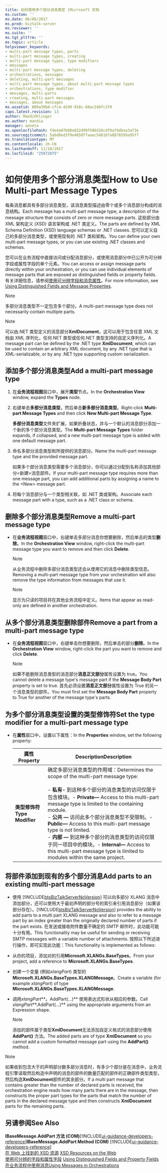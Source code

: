 ```yaml
---
title: 如何使用多个部分消息类型 |Microsoft 文档
ms.custom: ''
ms.date: 06/08/2017
ms.prod: biztalk-server
ms.reviewer: ''
ms.suite: ''
ms.tgt_pltfrm: ''
ms.topic: article
helpviewer_keywords:
- multi-part message types, parts
- multi-part message types, creating
- multi-part message types, type modifiers
- messages
- multi-part message types, deleting
- orchestrations, messages
- deleting, multi-part messages
- multi-part message types, about multi-part message types
- orchestrations, type modifier
- messages, multi-parts
- creating, multi-part messages
- messages, about messages
ms.assetid: 009a39bd-cfc4-42d9-918c-88ac24bfc370
caps.latest.revision: 13
author: MandiOhlinger
ms.author: mandia
manager: anneta
ms.openlocfilehash: f4e4a07b88e832d99f586d10cdf8af4dbea3af3e
ms.sourcegitcommit: 5abd0ed3f9e4858ffaaec5481bfa8878595e95f7
ms.translationtype: MT
ms.contentlocale: zh-CN
ms.lasthandoff: 11/28/2017
ms.locfileid: "25972075"
---
```

# <a name="how-to-use-multi-part-message-types"></a><span data-ttu-id="0e316-102">如何使用多个部分消息类型</span><span class="sxs-lookup"><span data-stu-id="0e316-102">How to Use Multi-part Message Types</span></span>
<span data-ttu-id="0e316-103">每条消息都具有多部分消息类型，该消息类型描述由零个或多个消息部分构成的消息结构。</span><span class="sxs-lookup"><span data-stu-id="0e316-103">Each message has a multi-part message type, a description of the message structure that consists of zero or more message parts.</span></span> <span data-ttu-id="0e316-104">这些部分由 XML 架构定义 (XSD) 语言架构或 .NET 类定义。</span><span class="sxs-lookup"><span data-stu-id="0e316-104">The parts are defined by XML Schema Definition (XSD) language schemas or .NET classes.</span></span> <span data-ttu-id="0e316-105">您可以定义自己的多部分消息类型，或使用现有的 .NET 类和架构。</span><span class="sxs-lookup"><span data-stu-id="0e316-105">You can define your own multi-part message types, or you can use existing .NET classes and schemas.</span></span>  
  
 <span data-ttu-id="0e316-106">您可以在业务流程中直接访问或分配消息部分，或使用消息部分中已公开为可分辨字段或属性字段的单个元素。</span><span class="sxs-lookup"><span data-stu-id="0e316-106">You can access or assign message parts directly within your orchestration, or you can use individual elements of message parts that are exposed as distinguished fields or property fields.</span></span> <span data-ttu-id="0e316-107">有关详细信息，请参阅[使用可分辨字段和消息属性](../core/using-distinguished-fields-and-property-fields.md)。</span><span class="sxs-lookup"><span data-stu-id="0e316-107">For more information, see [Using Distinguished Fields and Message Properties](../core/using-distinguished-fields-and-property-fields.md).</span></span>  
  
> [!NOTE]
>  <span data-ttu-id="0e316-108">多部分消息类型不一定包含多个部分。</span><span class="sxs-lookup"><span data-stu-id="0e316-108">A multi-part message type does not necessarily contain multiple parts.</span></span>  
  
> [!NOTE]
>  <span data-ttu-id="0e316-109">可以由.NET 类型定义的消息部分**XmlDocument**，这可以用于包含任意 XML 文档由 XML 序列化，任何.NET 类型或任何.NET 类型支持的自定义序列化。</span><span class="sxs-lookup"><span data-stu-id="0e316-109">A message part can be defined by the .NET type **XmlDocument**, which can be used to contain an arbitrary XML document, by any .NET type that is XML-serializable, or by any .NET type supporting custom serialization.</span></span>  
  
## <a name="add-a-multi-part-message-type"></a><span data-ttu-id="0e316-110">添加多个部分消息类型</span><span class="sxs-lookup"><span data-stu-id="0e316-110">Add a multi-part message type</span></span>  
  
1.  <span data-ttu-id="0e316-111">在**业务流程视图**窗口中，展开**类型**节点。</span><span class="sxs-lookup"><span data-stu-id="0e316-111">In the **Orchestration View** window, expand the **Types** node.</span></span>  
  
2.  <span data-ttu-id="0e316-112">右键单击**多部分消息类型**，然后单击**新多部分消息类型**。</span><span class="sxs-lookup"><span data-stu-id="0e316-112">Right-click **Multi-part Message Types** and then click **New Multi-part Message Type**.</span></span>  
  
     <span data-ttu-id="0e316-113">**多部分消息类型**文件夹扩展，如果折叠状态，并与一个默认的消息部分添加一个新的多个部分消息类型。</span><span class="sxs-lookup"><span data-stu-id="0e316-113">The **Multi-part Message Types** folder expands, if collapsed, and a new multi-part message type is added with one default message part.</span></span>  
  
3.  <span data-ttu-id="0e316-114">命名多部分消息类型和所提供的消息部分。</span><span class="sxs-lookup"><span data-stu-id="0e316-114">Name the multi-part message type and the provided message part.</span></span>  
  
     <span data-ttu-id="0e316-115">如果多个部分消息类型需要多个消息部分，你可以通过分配到名称添加其他部分\<新建\>消息部件。</span><span class="sxs-lookup"><span data-stu-id="0e316-115">If your multi-part message type requires more than one message part, you can add additional parts by assigning a name to the \<New\> message part.</span></span>  
  
4.  <span data-ttu-id="0e316-116">将每个消息部分与一个类型相关联，如 .NET 类或架构。</span><span class="sxs-lookup"><span data-stu-id="0e316-116">Associate each message part with a type, such as a .NET class or schema.</span></span>  
  
## <a name="remove-a-multi-part-message-type"></a><span data-ttu-id="0e316-117">删除多个部分消息类型</span><span class="sxs-lookup"><span data-stu-id="0e316-117">Remove a multi-part message type</span></span>  
  
-   <span data-ttu-id="0e316-118">在**业务流程视图**窗口中，右键单击多部分消息你想要删除，然后单击的类型**删除**。</span><span class="sxs-lookup"><span data-stu-id="0e316-118">In the **Orchestration View** window, right-click the multi-part message type you want to remove and then click **Delete**.</span></span>  
  
    > [!NOTE]
    >  <span data-ttu-id="0e316-119">从业务流程中删除多部分消息类型还会从使用它的消息中删除类型信息。</span><span class="sxs-lookup"><span data-stu-id="0e316-119">Removing a multi-part message type from your orchestration will also remove the type information from messages that use it.</span></span>  
  
    > [!NOTE]
    >  <span data-ttu-id="0e316-120">显示为只读的项目将在其他业务流程中定义。</span><span class="sxs-lookup"><span data-stu-id="0e316-120">Items that appear as read-only are defined in another orchestration.</span></span>  
  
## <a name="remove-a-part-from-a-multi-part-message-type"></a><span data-ttu-id="0e316-121">从多个部分消息类型删除部件</span><span class="sxs-lookup"><span data-stu-id="0e316-121">Remove a part from a multi-part message type</span></span>  
  
-   <span data-ttu-id="0e316-122">在**业务流程视图**窗口中，右键单击你想要删除，然后单击的部分**删除**。</span><span class="sxs-lookup"><span data-stu-id="0e316-122">In the **Orchestration View** window, right-click the part you want to remove and click **Delete**.</span></span>  
  
    > [!NOTE]
    >  <span data-ttu-id="0e316-123">如果不能删除消息类型的消息部分**消息正文部分**属性设置为 true。</span><span class="sxs-lookup"><span data-stu-id="0e316-123">You cannot delete a message type's message part if the **Message Body Part** property is set to true.</span></span> <span data-ttu-id="0e316-124">首先必须设置**消息正文部分**属性设置为 True 的另一个消息类型的部件。</span><span class="sxs-lookup"><span data-stu-id="0e316-124">You must first set the **Message Body Part** property to True for another of the message type's parts.</span></span>  
  
## <a name="set-the-type-modifier-for-a-multi-part-message-type"></a><span data-ttu-id="0e316-125">为多个部分消息类型设置的类型修饰符</span><span class="sxs-lookup"><span data-stu-id="0e316-125">Set the type modifier for a multi-part message type</span></span>  
  
-   <span data-ttu-id="0e316-126">在**属性**窗口中，设置以下属性：</span><span class="sxs-lookup"><span data-stu-id="0e316-126">In the **Properties** window, set the following property:</span></span>  
  
    |<span data-ttu-id="0e316-127">属性</span><span class="sxs-lookup"><span data-stu-id="0e316-127">Property</span></span>|<span data-ttu-id="0e316-128">Description</span><span class="sxs-lookup"><span data-stu-id="0e316-128">Description</span></span>|  
    |--------------|-----------------|  
    |<span data-ttu-id="0e316-129">**类型修饰符**</span><span class="sxs-lookup"><span data-stu-id="0e316-129">**Type Modifier**</span></span>|<span data-ttu-id="0e316-130">确定多部分消息类型的作用域：</span><span class="sxs-lookup"><span data-stu-id="0e316-130">Determines the scope of the multi-part message type:</span></span><br /><br /> <span data-ttu-id="0e316-131">-   **私有-** 到这种多个部分的消息类型的访问仅限于包含模块。</span><span class="sxs-lookup"><span data-stu-id="0e316-131">-   **Private—** Access to this multi-part message type is limited to the containing module.</span></span><br /><span data-ttu-id="0e316-132">-   **公共 —** 访问此多个部分消息类型不受限制。</span><span class="sxs-lookup"><span data-stu-id="0e316-132">-   **Public—** Access to this multi-part message type is not limited.</span></span><br /><span data-ttu-id="0e316-133">-   **内部 —** 到这种多个部分的消息类型的访问仅限于同一项目中的模块。</span><span class="sxs-lookup"><span data-stu-id="0e316-133">-   **Internal—** Access to this multi-part message type is limited to modules within the same project.</span></span>|  
  
## <a name="add-parts-to-an-existing-multi-part-message"></a><span data-ttu-id="0e316-134">将部件添加到现有的多个部分消息</span><span class="sxs-lookup"><span data-stu-id="0e316-134">Add parts to an existing multi-part message</span></span>  
  
-   <span data-ttu-id="0e316-135">使用 [!INCLUDE[btsBizTalkServerNoVersion](../includes/btsbiztalkservernoversion-md.md)] 可以向多部分 XLANG 消息中添加部分，还可以使用大于最初声明的部分号的索引来引用消息部分（如果该部分存在）。</span><span class="sxs-lookup"><span data-stu-id="0e316-135">[!INCLUDE[btsBizTalkServerNoVersion](../includes/btsbiztalkservernoversion-md.md)] provides the ability to add parts to a multi part XLANG message and also to refer to a message part by an index greater than the originally declared number of parts if the part exists.</span></span> <span data-ttu-id="0e316-136">在发送或接收附件数量不确定的 SMTP 邮件时，此功能可能十分有用。</span><span class="sxs-lookup"><span data-stu-id="0e316-136">This functionality may be useful for sending or receiving SMTP messages with a variable number of attachments.</span></span> <span data-ttu-id="0e316-137">按照以下所述进行操作，即可实现此功能：</span><span class="sxs-lookup"><span data-stu-id="0e316-137">This functionality is implemented as follows:</span></span>  
  
-   <span data-ttu-id="0e316-138">从你的项目，添加对的引用**Microsoft.XLANGs.BaseTypes**。</span><span class="sxs-lookup"><span data-stu-id="0e316-138">From your project, add a reference to **Microsoft.XLANGs.BaseTypes**.</span></span>  
  
-   <span data-ttu-id="0e316-139">创建一个变量 (例如*xlangPart*) 类型的**Microsoft.XLANGs.BaseTypes.XLANGMessage**。</span><span class="sxs-lookup"><span data-stu-id="0e316-139">Create a variable (for example *xlangPart*) of type **Microsoft.XLANGs.BaseTypes.XLANGMessage**.</span></span>  
  
-   <span data-ttu-id="0e316-140">调用*xlangPart***。AddPart(...)** 使用表达式形状从相应的参数。</span><span class="sxs-lookup"><span data-stu-id="0e316-140">Call *xlangPart***.AddPart(…)** using the appropriate arguments from an Expression shape.</span></span>  
  
    > [!NOTE]
    >  <span data-ttu-id="0e316-141">添加的部件属于类型**XmlDocument**无法添加自定义格式的消息部分使用**AddPart()** 方法。</span><span class="sxs-lookup"><span data-stu-id="0e316-141">The added parts are of type **XmlDocument** so you cannot add a custom formatted message part using the **AddPart()** method.</span></span>  
  
> [!NOTE]
>  <span data-ttu-id="0e316-142">如果收到包含大于的声明部分数多部分消息时，有多少个部分是在消息中，业务流程引擎读取然后构造中声明的消息的部件的数量匹配的部件的正确部件类型类型，然后构造**XmlDocument**部件的其余部分。</span><span class="sxs-lookup"><span data-stu-id="0e316-142">If a multi part message that contains greater than the number of declared parts is received, the orchestration engine reads how many parts there are in the message, then constructs the proper part types for the parts that match the number of parts in the declared message type and then constructs **XmlDocument** parts for the remaining parts.</span></span>  
  
## <a name="see-also"></a><span data-ttu-id="0e316-143">另请参阅</span><span class="sxs-lookup"><span data-stu-id="0e316-143">See Also</span></span>  
 <span data-ttu-id="0e316-144">**IBaseMessage.AddPart 方法 (COM)**[!INCLUDE[ui-guidance-developers-reference](../includes/ui-guidance-developers-reference.md)]</span><span class="sxs-lookup"><span data-stu-id="0e316-144">**IBaseMessage.AddPart Method (COM)** [!INCLUDE[ui-guidance-developers-reference](../includes/ui-guidance-developers-reference.md)]</span></span>  
 <span data-ttu-id="0e316-145">[在 Web 上找到的 XSD 资源](../core/xsd-resources-on-the-web.md) </span><span class="sxs-lookup"><span data-stu-id="0e316-145">[XSD Resources on the Web](../core/xsd-resources-on-the-web.md) </span></span>  
 <span data-ttu-id="0e316-146">[使用可分辨的字段和属性字段](../core/using-distinguished-fields-and-property-fields.md) </span><span class="sxs-lookup"><span data-stu-id="0e316-146">[Using Distinguished Fields and Property Fields](../core/using-distinguished-fields-and-property-fields.md) </span></span>  
 [<span data-ttu-id="0e316-147">在业务流程中使用消息</span><span class="sxs-lookup"><span data-stu-id="0e316-147">Using Messages in Orchestrations</span></span>](../core/using-messages-in-orchestrations.md)